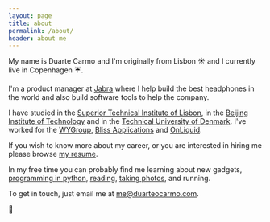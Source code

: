 ```yaml
---
layout: page
title: about
permalink: /about/
header: about me
---
```

My name is Duarte Carmo and I'm originally from Lisbon ☀️ and I currently live in Copenhagen ☔. 

I'm a product manager at [Jabra](https://jabra.com) where I help build the best headphones in the world and also build software tools to help the company.

I have studied in the [Superior Technical Institute of Lisbon](https://tecnico.ulisboa.pt/en/), in the [Beijing Institute of Technology](http://english.bit.edu.cn/) and in the [Technical University of Denmark](https://www.dtu.dk/english). I've worked for the [WYGroup](https://www.wygroup.net/), [Bliss Applications](https://www.blissapplications.com/) and [OnLiquid](https://onliquid.com/). 

If you wish to know more about my career, or you are interested in hiring me please browse [my resume](https://duarteocarmo.com/assets/docs/cv.pdf).

In my free time you can probably find me learning about new gadgets, [programming in python](https://github.com/duarteocarmo), [reading](https://github.com/duarteocarmo/my-personal-zen), [taking photos](https://instagram.com/duarteoc), and running. 

To get in touch, just email me at [me@duarteocarmo.com](mailto:me@duarteocarmo.com).

🚀